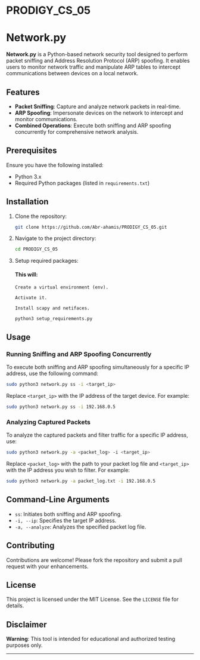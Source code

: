 # PRODIGY_CS_05
# Network.py

**Network.py** is a Python-based network security tool designed to perform packet sniffing and Address Resolution Protocol (ARP) spoofing. It enables users to monitor network traffic and manipulate ARP tables to intercept communications between devices on a local network.

## Features

- **Packet Sniffing**: Capture and analyze network packets in real-time.
- **ARP Spoofing**: Impersonate devices on the network to intercept and monitor communications.
- **Combined Operations**: Execute both sniffing and ARP spoofing concurrently for comprehensive network analysis.

## Prerequisites

Ensure you have the following installed:

- Python 3.x
- Required Python packages (listed in `requirements.txt`)

## Installation

1. Clone the repository:

   ```bash
   git clone https://github.com/Abr-ahamis/PRODIGY_CS_05.git
   ```

2. Navigate to the project directory:

   ```bash
   cd PRODIGY_CS_05
   ```

3. Setup required packages:
      #### This will:
       Create a virtual environment (env).

       Activate it.

       Install scapy and netifaces.
   ```bash
   python3 setup_requirements.py
   ```

## Usage

### Running Sniffing and ARP Spoofing Concurrently

To execute both sniffing and ARP spoofing simultaneously for a specific IP address, use the following command:

```bash
sudo python3 network.py ss -i <target_ip>
```

Replace `<target_ip>` with the IP address of the target device. For example:

```bash
sudo python3 network.py ss -i 192.168.0.5
```

### Analyzing Captured Packets

To analyze the captured packets and filter traffic for a specific IP address, use:

```bash
sudo python3 network.py -a <packet_log> -i <target_ip>
```

Replace `<packet_log>` with the path to your packet log file and `<target_ip>` with the IP address you wish to filter. For example:

```bash
sudo python3 network.py -a packet_log.txt -i 192.168.0.5
```

## Command-Line Arguments

- `ss`: Initiates both sniffing and ARP spoofing.
- `-i, --ip`: Specifies the target IP address.
- `-a, --analyze`: Analyzes the specified packet log file.

## Contributing

Contributions are welcome! Please fork the repository and submit a pull request with your enhancements.

## License

This project is licensed under the MIT License. See the `LICENSE` file for details.

## Disclaimer

**Warning**: This tool is intended for educational and authorized testing purposes only. 

---

